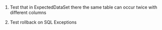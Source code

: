 1. Test that in ExpectedDataSet there the same table can occur twice with different columns

2. Test rollback on SQL Exceptions
